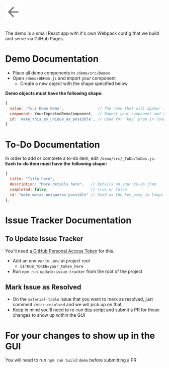<a href="https://github.com/oze4/material-table-core/">
  <img 
    alt="Go Back" 
    src="goback.png"
    width=50" 
    height="50"
  />
</a>

<br />
<br />

The demo is a small React app with it's own Webpack config that we build and serve via GitHub Pages.

# Demo Documentation

 - Place all demo components in `/demo/src/Demos`
 - Open `/demo/DEMOS.js` and import your component
   - Create a new object with the shape specified below

**Demo objects must have the following shape:**

```javascript
{
  value: 'Your Demo Name',               // The name that will appear in the dropdown
  component: YourImportedDemoComponent,  // Import your component and use it here
  id: 'make_this_as_unique_as_possible', // Used for `key` prop in loops
}
```

# To-Do Documentation

In order to add or complete a to-do item, edit `/demo/src/_ToDo/toDos.js`. **Each to-do item must have the following shape:**

```javascript
{
  title: "Title here",
  description: "More details here",   // Details on your to-do item
  completed: false,                   // true or false
  id: "make_me+as_unique+as_possible" // Used as the key prop in loops
},      
```

# Issue Tracker Documentation

## To Update Issue Tracker

You'll need [a GitHub Personal Access Token](https://help.github.com/en/enterprise/2.17/user/github/authenticating-to-github/creating-a-personal-access-token-for-the-command-line) for this. 

 - Add an env var to `.env` at project root
   - `GITHUB_TOKEN=your_token_here`
 - Run `npm run update:issue:tracker` from the root of the project

## Mark Issue as Resolved

 - On the `material-table` issue that you want to mark as resolved, just comment `/mtc::resolved` and we will pick up on that
 - Keep in mind you'll need to re-run [this](#to-update-issue-tracker) script and submit a PR for those changes to show up within the GUI 

# For your changes to show up in the GUI

You will need to run `npm run build:demo` before submitting a PR